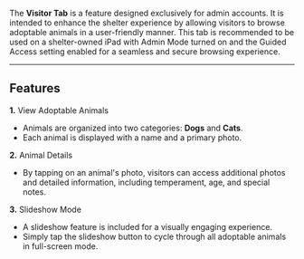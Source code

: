 The **Visitor Tab** is a feature designed exclusively for admin accounts. It is intended to enhance the shelter experience by allowing visitors to browse adoptable animals in a user-friendly manner. This tab is recommended to be used on a shelter-owned iPad with Admin Mode turned on and the Guided Access setting enabled for a seamless and secure browsing experience.

---

## Features

**1.** View Adoptable Animals  
- Animals are organized into two categories: **Dogs** and **Cats**.  
- Each animal is displayed with a name and a primary photo.

**2.** Animal Details  
- By tapping on an animal's photo, visitors can access additional photos and detailed information, including temperament, age, and special notes.

**3.** Slideshow Mode  
- A slideshow feature is included for a visually engaging experience.  
- Simply tap the slideshow button to cycle through all adoptable animals in full-screen mode.
